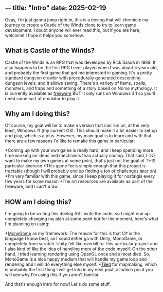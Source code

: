 --
title: "Intro"
date: 2025-02-19
---
Okay, I'm just gonna jump right in, this is a devlog that will chronicle my journey to create a [Castle of the Winds](https://en.wikipedia.org/wiki/Castle_of_the_Winds) clone to try to learn game development. I doubt anyone will ever read this, but if you are here, welcome! I hope it helps you somehow.

## What is Castle of the Winds?
Castle of the Winds is an RPG that was developed by Rick Saada in 1989. It also happens to be the first RPG I ever played when I was about 5 years old, and probably the first game that got me interested in gaming. It's a pretty standard dungeon crawler with procedurally generated descending dungeon levels, and it allows saving. There's a variety of items, spells, monsters, and traps and something of a story based on Norse mythology. It is currently available as [freeware](http://lkbm.ecritters.biz/cotw/download.html) BUT it only runs on Windows 3.1 so you'll need some sort of emulator to play it.

## Why am I doing this?
Of course, my goal will be to make a version that can run on, at the very least, Windows 11 (my current OS). This should make it a lot easier to set up and play, which is a plus. However, my main goal is to learn and with that there are a few reasons I'd like to remake this game in particular:

*Coming up with your own game is really hard, and I keep spending more time working on ideas and mechanics than actually coding. That said, I DO want to make my own games at some point, that's just not the goal of THIS particular exercise
*This game feels simple enough that this project is tractable (though I will probably end up finding a ton of challenges later on)
*I'm very familiar with this game, since I keep playing it for nostalgia every few years for some reason
*The art resources are available as part of the freeware, and I can't draw

## HOW am I doing this?
I'm going to be writing this devlog AS I write the code, so I might end up completely changing my plan at some point but for the moment, here's what I'm planning on using:

*[MonoGame](https://monogame.net/) as my framework. The reason for this is that C# is the language I know best, so I could either go with Unity, MonoGame, or completely from scratch. Unity felt like overkill for this particular project and I also kind of like the idea of handling more of the code myself. On the other hand, I tried learning rendering using OpenGL once and almost died. So, MonoGame is a nice happy medium that will handle my game loop and rendering and I will do everything else myself.
*[Tiled](https://www.mapeditor.org/) for mapmaking, which is probably the first thing I will get into in my next post, at which point you will see why I'm using this if you aren't familiar.

And that's enough intro for now! Let's do some stuff.
